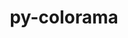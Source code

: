 ---
title: "py-colorama"
layout: cache
categories: [package, develop-2025-05-18]
meta: {"compilers": ["none"], "num_specs": 3, "num_specs_by_stack": {"e4s": 1, "e4s-neoverse-v2": 1, "hep": 1, "root": 3}, "oss": ["ubuntu22.04"], "platforms": ["linux"], "stacks": ["e4s", "e4s-neoverse-v2", "hep", "root"], "targets": ["neoverse_v2", "x86_64_v3"], "versions": ["0.4.6"]}
spec_details: [{"compiler": "none", "hash": "kg6tojcvvkf53eajx5zycsv2owzyv42k", "os": "ubuntu22.04", "platform": "linux", "size": "-", "stacks": ["e4s-neoverse-v2", "root"], "target": "neoverse_v2", "variants": ["build_system=python_pip"], "versions": ["0.4.6"]}, {"compiler": "none", "hash": "nxcffnk32wchoy5u4zd6wcolx5xytkbp", "os": "ubuntu22.04", "platform": "linux", "size": "-", "stacks": ["hep", "root"], "target": "x86_64_v3", "variants": ["build_system=python_pip"], "versions": ["0.4.6"]}, {"compiler": "none", "hash": "r3ez3d7craxkcf7memarmnsxmxgfmogm", "os": "ubuntu22.04", "platform": "linux", "size": "-", "stacks": ["e4s", "root"], "target": "x86_64_v3", "variants": ["build_system=python_pip"], "versions": ["0.4.6"]}]
---